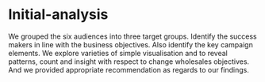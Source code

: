 # Initial-analysis

We grouped the six audiences into three target groups.
Identify the success makers in line with the business objectives.
Also identify the key campaign elements.
We explore varieties of simple visualisation and to reveal patterns, count and insight with respect to change wholesales objectives.
And we provided appropriate recommendation as regards to our findings.
